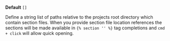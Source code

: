 **Default** `[]`

Define a string list of paths relative to the projects root directory which contain section files. When you provide section file location references the sections will be made available in `{% section '' %}` tag completions and `cmd + click` will allow quick opening.

